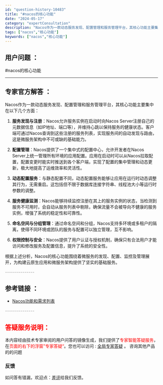 ```yaml
---
id: "question-history-10483"
title: "#nacos的核心功能"
date: "2024-05-17"
category: "expertConsultation"
description: "Nacos作为一款动态服务发现、配置管理和服务管理平台，其核心功能主要集中在以下几个方面：1. **服务发现与注册**：Nacos允许服务实例在启动时向Nacos Server注册自己的元数据信息（如IP地址、端口等），并维持心跳以保持服务的健康状态。客户端可通过Nacos查询到这些注册的服务列表，"
tags: ["nacos","核心功能"]
keywords: ["nacos","核心功能"]
---
```


## 用户问题 ： 
 #nacos的核心功能  

---------------
## 专家官方解答 ：

Nacos作为一款动态服务发现、配置管理和服务管理平台，其核心功能主要集中在以下几个方面：

1. **服务发现与注册**：Nacos允许服务实例在启动时向Nacos Server注册自己的元数据信息（如IP地址、端口等），并维持心跳以保持服务的健康状态。客户端可通过Nacos查询到这些注册的服务列表，实现服务间的自动发现与路由，这是微服务架构中不可或缺的基础能力。

2. **配置管理**：Nacos提供了一个集中式的配置中心，允许开发者在Nacos Server上统一管理所有环境的应用配置。应用在启动时可以从Nacos拉取配置，配置变更时能实时推送到各个客户端，实现了配置的集中管理和动态更新，极大地提高了运维效率和灵活性。

3. **动态配置服务**：与静态配置不同，动态配置服务能够让应用在运行时动态调整其行为，无需重启。这包括但不限于数据库连接字符串、线程池大小等运行时参数的调整。

4. **服务健康监测**：Nacos能够持续监控注册在其上的服务实例的状态，当检测到服务不可用时，会自动从服务列表中剔除，确保流量不会被导向不健康的服务实例，增强了系统的稳定性和可靠性。

5. **命名空间与分组管理**：通过命名空间和分组，Nacos支持多环境或多租户的隔离，使得不同环境或团队的服务与配置可以独立管理，互不影响。

6. **权限控制与安全**：Nacos提供了用户认证与授权机制，确保只有合法用户才能访问和修改服务及配置信息，提升了系统的安全性。

根据上述分析，Nacos的核心功能围绕着微服务的发现、配置、监控及管理展开，为构建云原生应用和微服务架构提供了坚实的基础服务。


<font color="#949494">---------------</font> 


## 参考链接 ：

* [Nacos功能和需求列表](https://nacos.io/docs/latest/archive/feature-list)


 <font color="#949494">---------------</font> 
 


## <font color="#FF0000">答疑服务说明：</font> 

本内容经由技术专家审阅的用户问答的镜像生成，我们提供了<font color="#FF0000">专家智能答疑服务</font>，在<font color="#FF0000">页面的右下的浮窗”专家答疑“</font>。您也可以访问 : [全局专家答疑](https://answer.opensource.alibaba.com/docs/intro) 。 咨询其他产品的的问题

### 反馈
如问答有错漏，欢迎点：[差评](https://ai.nacos.io/user/feedbackByEnhancerGradePOJOID?enhancerGradePOJOId=13680)给我们反馈。
